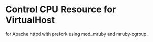# Control CPU Resource for VirtualHost

for Apache httpd with prefork using mod_mruby and mruby-cgroup.

